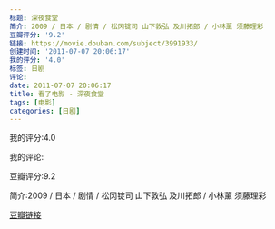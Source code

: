 ```yaml
---
标题: 深夜食堂
简介: 2009 / 日本 / 剧情 / 松冈锭司 山下敦弘 及川拓郎 / 小林薰 须藤理彩
豆瓣评分: '9.2'
链接: https://movie.douban.com/subject/3991933/
创建时间: '2011-07-07 20:06:17'
我的评分: '4.0'
标签: 日剧
评论:
date: 2011-07-07 20:06:17
title: 看了电影 - 深夜食堂
tags: [电影]
categories: [日剧]
---
```


我的评分:4.0

我的评论:

豆瓣评分:9.2

简介:2009 / 日本 / 剧情 / 松冈锭司 山下敦弘 及川拓郎 / 小林薰 须藤理彩

[豆瓣链接](https://movie.douban.com/subject/3991933/)

